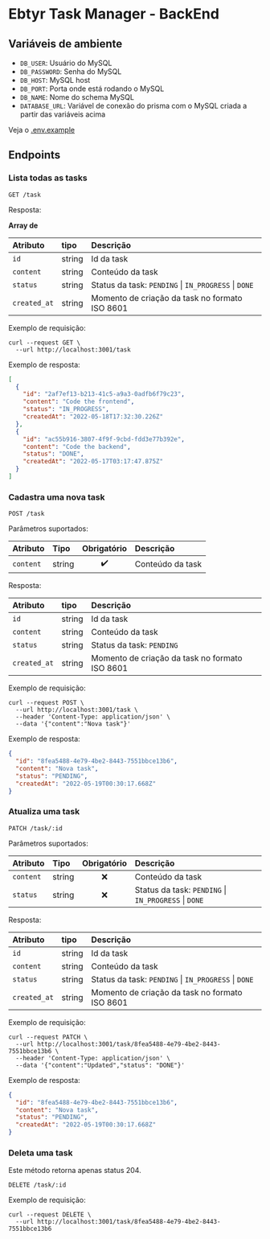 # Ebtyr Task Manager - BackEnd

## Variáveis de ambiente

- `DB_USER`: Usuário do MySQL
- `DB_PASSWORD`: Senha do MySQL
- `DB_HOST`: MySQL host
- `DB_PORT`: Porta onde está rodando o MySQL
- `DB_NAME`: Nome do schema MySQL
- `DATABASE_URL`: Variável de conexão do prisma com o MySQL criada a partir das variáveis acima

Veja o [.env.example](./.env.example)

## Endpoints

### Lista todas as tasks

```plaintext
GET /task
```

Resposta:

**Array de**

| Atributo     | tipo   | Descrição                                            |
| :----------- | :----- | :--------------------------------------------------- |
| `id`         | string | Id da task                                           |
| `content`    | string | Conteúdo da task                                     |
| `status`     | string | Status da task: `PENDING` \| `IN_PROGRESS` \| `DONE` |
| `created_at` | string | Momento de criação da task no formato ISO 8601       |

Exemplo de requisição:

```shell
curl --request GET \
  --url http://localhost:3001/task
```

Exemplo de resposta:

```json
[
  {
    "id": "2af7ef13-b213-41c5-a9a3-0adfb6f79c23",
    "content": "Code the frontend",
    "status": "IN_PROGRESS",
    "createdAt": "2022-05-18T17:32:30.226Z"
  },
  {
    "id": "ac55b916-3807-4f9f-9cbd-fdd3e77b392e",
    "content": "Code the backend",
    "status": "DONE",
    "createdAt": "2022-05-17T03:17:47.875Z"
  }
]
```

### Cadastra uma nova task

```plaintext
POST /task
```

Parâmetros suportados:

| Atributo  | Tipo   |    Obrigatório     | Descrição        |
| :-------- | :----- | :----------------: | :--------------- |
| `content` | string | :heavy_check_mark: | Conteúdo da task |

Resposta:

| Atributo     | tipo   | Descrição                                      |
| :----------- | :----- | :--------------------------------------------- |
| `id`         | string | Id da task                                     |
| `content`    | string | Conteúdo da task                               |
| `status`     | string | Status da task: `PENDING`                      |
| `created_at` | string | Momento de criação da task no formato ISO 8601 |

Exemplo de requisição:

```shell
curl --request POST \
  --url http://localhost:3001/task \
  --header 'Content-Type: application/json' \
  --data '{"content":"Nova task"}'
```

Exemplo de resposta:

```json
{
  "id": "8fea5488-4e79-4be2-8443-7551bbce13b6",
  "content": "Nova task",
  "status": "PENDING",
  "createdAt": "2022-05-19T00:30:17.668Z"
}
```

### Atualiza uma task

```plaintext
PATCH /task/:id
```

Parâmetros suportados:

| Atributo  | Tipo   | Obrigatório | Descrição                                            |
| :-------- | :----- | :---------: | :--------------------------------------------------- |
| `content` | string |     :x:     | Conteúdo da task                                     |
| `status`  | string |     :x:     | Status da task: `PENDING` \| `IN_PROGRESS` \| `DONE` |

Resposta:

| Atributo     | tipo   | Descrição                                            |
| :----------- | :----- | :--------------------------------------------------- |
| `id`         | string | Id da task                                           |
| `content`    | string | Conteúdo da task                                     |
| `status`     | string | Status da task: `PENDING` \| `IN_PROGRESS` \| `DONE` |
| `created_at` | string | Momento de criação da task no formato ISO 8601       |

Exemplo de requisição:

```shell
curl --request PATCH \
  --url http://localhost:3001/task/8fea5488-4e79-4be2-8443-7551bbce13b6 \
  --header 'Content-Type: application/json' \
  --data '{"content":"Updated","status": "DONE"}'
```

Exemplo de resposta:

```json
{
  "id": "8fea5488-4e79-4be2-8443-7551bbce13b6",
  "content": "Nova task",
  "status": "PENDING",
  "createdAt": "2022-05-19T00:30:17.668Z"
}
```

### Deleta uma task

Este método retorna apenas status 204.

```plaintext
DELETE /task/:id
```

Exemplo de requisição:

```shell
curl --request DELETE \
  --url http://localhost:3001/task/8fea5488-4e79-4be2-8443-7551bbce13b6
```
